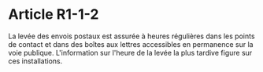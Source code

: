 # Article R1-1-2

La levée des envois postaux est assurée à heures régulières dans les points de contact et dans des boîtes aux lettres accessibles en permanence sur la voie publique. L'information sur l'heure de la levée la plus tardive figure sur ces installations.